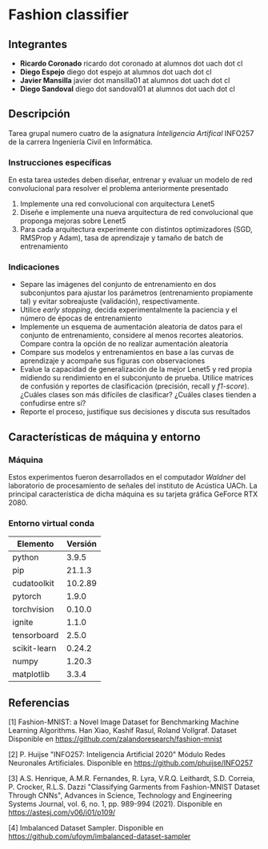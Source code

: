 # Fashion classifier


## Integrantes
- **Ricardo Coronado** ricardo dot coronado at alumnos dot uach dot cl
- **Diego Espejo** diego dot espejo at alumnos dot uach dot cl
- **Javier Mansilla** javier dot mansilla01 at alumnos dot uach dot cl
- **Diego Sandoval** diego dot sandoval01 at alumnos dot uach dot cl

## Descripción

Tarea grupal numero cuatro de la asignatura *Inteligencia Artifical* INFO257 de la carrera Ingeniería Civil en Informática.


### Instrucciones específicas

En esta tarea ustedes deben diseñar, entrenar y evaluar un modelo de red convolucional  para resolver el problema anteriormente presentado

1. Implemente una red convolucional con arquitectura Lenet5
1. Diseñe e implemente una nueva arquitectura de red convolucional que proponga mejoras sobre Lenet5
1. Para cada arquitectura experimente con distintos optimizadores (SGD, RMSProp y Adam), tasa de aprendizaje y tamaño de batch de entrenamiento

### Indicaciones

- Separe las imágenes del conjunto de entrenamiento en dos subconjuntos para ajustar los parámetros (entrenamiento propiamente tal) y evitar sobreajuste (validación), respectivamente. 
- Utilice *early stopping*, decida experimentalmente la paciencia y el número de épocas de entrenamiento
- Implemente un esquema de aumentación aleatoria de datos para el conjunto de entrenamiento, considere al menos recortes aleatorios. Compare contra la opción de no realizar aumentación aleatoria
- Compare sus modelos y entrenamientos en base a las curvas de aprendizaje y acompañe sus figuras con observaciones 
- Evalue la capacidad de generalización de la mejor Lenet5 y red propia midiendo su rendimiento en el subconjunto de prueba. Utilice matrices de confusión y reportes de clasificación (precisión, recall y *f1-score*). ¿Cuáles clases son más difíciles de clasificar? ¿Cuáles clases tienden a confudirse entre sí?
- Reporte el proceso, justifique sus decisiones y discuta sus resultados

## Características de máquina y entorno

### Máquina
Estos experimentos fueron desarrollados en el computador *Waldner* del laboratorio de procesamiento de señales del instituto de Acústica UACh. La principal característica de dicha máquina es su tarjeta gráfica GeForce RTX 2080.


### Entorno virtual conda
|Elemento|Versión|
|--------|-------|
|python|3.9.5|
|pip|21.1.3|
|cudatoolkit|10.2.89|
|pytorch|1.9.0|
|torchvision|0.10.0|
|ignite|1.1.0|
|tensorboard|2.5.0|
|scikit-learn|0.24.2|
|numpy|1.20.3|
|matplotlib|3.3.4|

## Referencias

[1] Fashion-MNIST: a Novel Image Dataset for Benchmarking Machine Learning Algorithms. Han Xiao, Kashif Rasul, Roland Vollgraf. Dataset Disponible en https://github.com/zalandoresearch/fashion-mnist

[2] P. Huijse "INFO257: Inteligencia Artificial 2020" Módulo Redes Neuronales Artificiales. Disponible en https://github.com/phuijse/INFO257

[3] A.S. Henrique, A.M.R. Fernandes, R. Lyra, V.R.Q. Leithardt, S.D. Correia, P. Crocker, R.L.S. Dazzi "Classifying Garments from Fashion-MNIST Dataset Through CNNs", Advances in Science, Technology and Engineering Systems Journal, vol. 6, no. 1, pp. 989-994 (2021). Disponible en https://astesj.com/v06/i01/p109/ 

[4] Imbalanced Dataset Sampler. Disponible en https://github.com/ufoym/imbalanced-dataset-sampler
